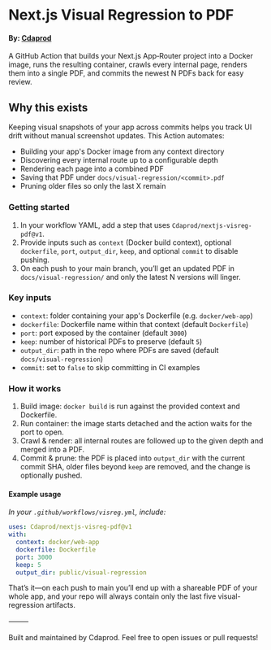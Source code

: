 # Next.js Visual Regression to PDF

#### By: [Cdaprod](https://github.com/Cdaprod)

A GitHub Action that builds your Next.js App‑Router project into a Docker image, runs the resulting container, crawls every internal page, renders them into a single PDF, and commits the newest N PDFs back for easy review.

## Why this exists

Keeping visual snapshots of your app across commits helps you track UI drift without manual screenshot updates. This Action automates:
- Building your app's Docker image from any context directory
- Discovering every internal route up to a configurable depth
- Rendering each page into a combined PDF
- Saving that PDF under `docs/visual-regression/<commit>.pdf`
- Pruning older files so only the last X remain

### Getting started
1. In your workflow YAML, add a step that uses `Cdaprod/nextjs-visreg-pdf@v1`.
2. Provide inputs such as `context` (Docker build context), optional `dockerfile`, `port`, `output_dir`, `keep`, and optional `commit` to disable pushing.
3. On each push to your main branch, you’ll get an updated PDF in `docs/visual-regression/` and only the latest N versions will linger.

### Key inputs
- `context`: folder containing your app's Dockerfile (e.g. `docker/web-app`)
- `dockerfile`: Dockerfile name within that context (default `Dockerfile`)
- `port`: port exposed by the container (default `3000`)
- `keep`: number of historical PDFs to preserve (default `5`)
- `output_dir`: path in the repo where PDFs are saved (default `docs/visual-regression`)
- `commit`: set to `false` to skip committing in CI examples

### How it works
1. Build image: `docker build` is run against the provided context and Dockerfile.
2. Run container: the image starts detached and the action waits for the port to open.
3. Crawl & render: all internal routes are followed up to the given depth and merged into a PDF.
4. Commit & prune: the PDF is placed into `output_dir` with the current commit SHA, older files beyond `keep` are removed, and the change is optionally pushed.

#### Example usage

_In your `.github/workflows/visreg.yml`, include:_

```yaml
uses: Cdaprod/nextjs-visreg-pdf@v1
with:
  context: docker/web-app
  dockerfile: Dockerfile
  port: 3000
  keep: 5
  output_dir: public/visual-regression
```

That’s it—on each push to main you’ll end up with a shareable PDF of your whole app, and your repo will always contain only the last five visual-regression artifacts.

⸻

Built and maintained by Cdaprod. Feel free to open issues or pull requests!

